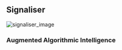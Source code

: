 ## Signaliser
![signaliser_image](https://github.com/vegabook/Signaliser/images/ai_price.png)
### Augmented Algorithmic Intelligence
